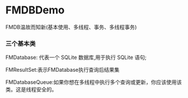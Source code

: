 # FMDBDemo
FMDB温故而知新(基本使用、多线程、事务、多线程事务)

### 三个基本类

FMDatabase: 代表一个 SQLite 数据库,用于执行 SQLite 语句;

FMResultSet:表示FMDatabase执行查询后结果集

FMDatabaseQueue:如果你想在多线程中执行多个查询或更新，你应该使用该类。这是线程安全的。


